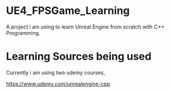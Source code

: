 # UE4_FPSGame_Learning

A project i am using to learn Unreal Engine from scratch with C++ Programming.

# Learning Sources being used
Currently i am using two udemy courses, 

https://www.udemy.com/unrealengine-cpp